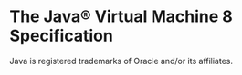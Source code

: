# The Java® Virtual Machine 8 Specification
Java is registered trademarks of Oracle and/or its affiliates. 

